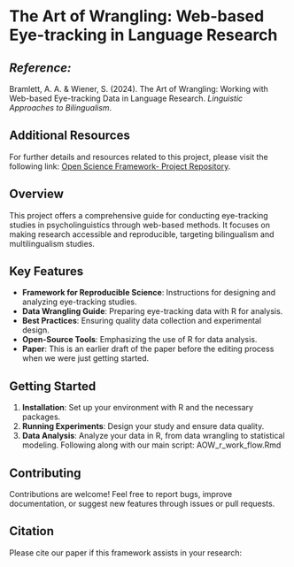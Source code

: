 # The Art of Wrangling: Web-based Eye-tracking in Language Research

## *Reference:*
 Bramlett, A. A. & Wiener, S. (2024). The Art of Wrangling: Working with Web-based Eye-tracking Data in Language Research. *Linguistic Approaches to Bilingualism*.

## Additional Resources
For further details and resources related to this project, please visit the following link: [Open Science Framework- Project Repository](https://osf.io/a3e5s/?view_only=822c5f28422444768729f5342fd16848).

## Overview
This project offers a comprehensive guide for conducting eye-tracking studies in psycholinguistics through web-based methods. It focuses on making research accessible and reproducible, targeting bilingualism and multilingualism studies.

## Key Features
- **Framework for Reproducible Science**: Instructions for designing and analyzing eye-tracking studies.
- **Data Wrangling Guide**: Preparing eye-tracking data with R for analysis.
- **Best Practices**: Ensuring quality data collection and experimental design.
- **Open-Source Tools**: Emphasizing the use of R for data analysis.
- **Paper**: This is an earlier draft of the paper before the editing process when we were just getting started.

## Getting Started
1. **Installation**: Set up your environment with R and the necessary packages.
2. **Running Experiments**: Design your study and ensure data quality.
3. **Data Analysis**: Analyze your data in R, from data wrangling to statistical modeling. Following along with our main script: AOW_r_work_flow.Rmd

## Contributing
Contributions are welcome! Feel free to report bugs, improve documentation, or suggest new features through issues or pull requests.

## Citation
Please cite our paper if this framework assists in your research:
